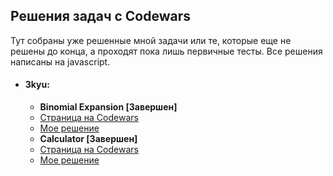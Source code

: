 ## Решения задач с Codewars

Тут собраны уже решенные мной задачи или те, которые еще не решены до конца, а проходят пока лишь первичные тесты.
Все решения написаны на javascript.

* #### 3kyu:
  * **Binomial Expansion [Завершен]**<br>
   * [Страница на Codewars](https://www.codewars.com/kata/540d0fdd3b6532e5c3000b5b)
   * [Мое решение](https://github.com/theeeita/Codewars-solutions/blob/master/completed/3kyu/BinomialExpansion.js)
  * **Calculator [Завершен]**<br>
   * [Страница на Codewars](https://www.codewars.com/kata/5235c913397cbf2508000048)
   * [Мое решение](https://github.com/theeeita/Codewars-solutions/blob/master/completed/3kyu/Calculator.js)
  
